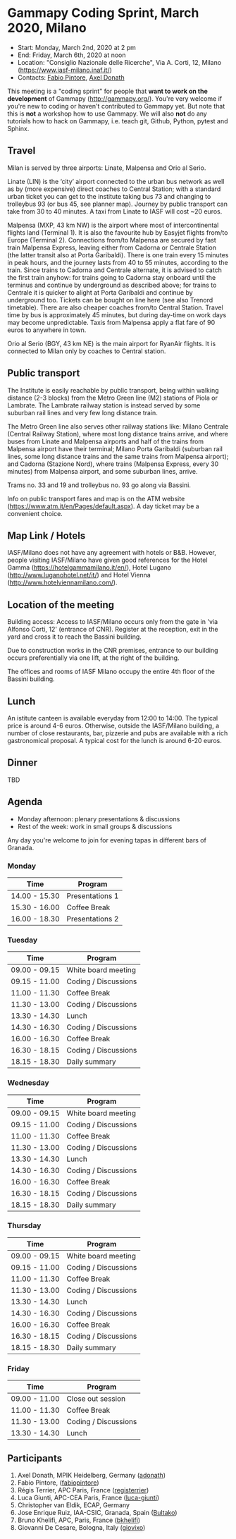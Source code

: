 # Gammapy Coding Sprint, March 2020, Milano

* Start: Monday, March 2nd, 2020 at 2 pm
* End: Friday, March 6th, 2020 at noon
* Location: "Consiglio Nazionale delle Ricerche", Via A. Corti, 12, Milano (https://www.iasf-milano.inaf.it/)
* Contacts: [Fabio Pintore](mailto:fabio.pintore@inaf.it), [Axel Donath](mailto:axel.donath@mpi-hd.mpg.de)

This meeting is a "coding sprint" for people that **want to work on the development** of Gammapy
(http://gammapy.org/). You're very welcome if you're new to coding or haven't contributed to
Gammapy yet. But note that this is **not** a workshop how to use Gammapy. We will also **not**
do any tutorials how to hack on Gammapy, i.e. teach git, Github, Python, pytest and Sphinx.

## Travel

Milan is served by three airports: Linate, Malpensa and Orio al Serio.

Linate (LIN) is the ‘city’ airport connected to the urban bus network as well as by (more expensive) direct coaches to Central Station; with a standard urban ticket you can get to the institute taking bus 73 and changing to trolleybus 93 (or bus 45, see planner map). Journey by public transport can take from 30 to 40 minutes.
A taxi from Linate to IASF will cost ~20 euros.

Malpensa (MXP, 43 km NW) is the airport where most of intercontinental flights land (Terminal 1). It is also the favourite hub by Easyjet flights from/to Europe (Terminal 2). Connections from/to Malpensa are secured by fast train Malpensa Express, leaving either from Cadorna or Centrale Station (the latter transit also at Porta Garibaldi). There is one train every 15 minutes in peak hours, and the journey lasts from 40 to 55 minutes, according to the train.
Since trains to Cadorna and Centrale alternate, it is advised to catch the first train anyhow: for trains going to Cadorna stay onboard until the terminus and continue by underground as described above; for trains to Centrale it is quicker to alight at Porta Garibaldi and continue by underground too. Tickets can be bought on line here (see also Trenord timetable).
There are also cheaper coaches from/to Central Station. Travel time by bus is approximately 45 minutes, but during day-time on work days may become unpredictable.
Taxis from Malpensa apply a flat fare of 90 euros to anywhere in town.

Orio al Serio (BGY, 43 km NE) is the main airport for RyanAir flights. It is connected to Milan only by coaches to Central station.

## Public transport

The Institute is easily reachable by public transport, being within walking distance (2-3 blocks) from the Metro Green line (M2) stations of Piola or Lambrate. The Lambrate railway station is instead served by some suburban rail lines and very few long distance train.

The Metro Green line also serves other railway stations like: Milano Centrale (Central Railway Station), where most long distance trains arrive, and where buses from Linate and Malpensa airports and half of the trains from Malpensa airport have their terminal; Milano Porta Garibaldi (suburban rail lines, some long distance trains and the same trains from Malpensa airport); and Cadorna (Stazione Nord), where trains (Malpensa Express, every 30 minutes) from Malpensa airport, and some suburban lines, arrive.

Trams no. 33 and 19 and trolleybus no. 93 go along via Bassini.

Info on public transport fares and map is on the ATM website (https://www.atm.it/en/Pages/default.aspx). A day ticket may be a convenient choice.

## Map Link / Hotels

IASF/Milano does not have any agreement with hotels or B&B. 
However, people visiting IASF/Milano have given good references for the Hotel Gamma (https://hotelgammamilano.it/en/), Hotel Lugano (http://www.luganohotel.net/it/) and Hotel Vienna (http://www.hotelviennamilano.com/).

## Location of the meeting

Building access:
Access to IASF/Milano occurs only from the gate in 'via Alfonso Corti, 12' (entrance of CNR). Register at the reception, exit in the yard and cross it to reach the Bassini building. 

Due to construction works in the CNR premises, entrance to our building occurs preferentially via one lift, at the right of the building.

The offices and rooms of IASF Milano occupy the entire 4th floor of the Bassini building.

## Lunch

An istitute canteen is available everyday from 12:00 to 14:00. The typical price is around 4-6 euros.
Otherwise, outside the IASF/Milano building, a number of close restaurants, bar, pizzerie and pubs are available with a rich gastronomical proposal. A typical cost for the lunch is around 6-20 euros.

## Dinner

TBD 

## Agenda

- Monday afternoon: plenary presentations & discussions
- Rest of the week: work in small groups & discussions

Any day you're welcome to join for evening tapas in different bars of Granada.

### Monday

| Time          | Program               |
| ------------- | --------------------- |
| 14.00 - 15.30 | Presentations 1       |
| 15.30 - 16.00 | Coffee Break          |
| 16.00 - 18.30 | Presentations 2       |

### Tuesday

| Time          | Program               |
| ------------- |---------------------- |
| 09.00 - 09.15 | White board meeting   |
| 09.15 - 11.00 | Coding / Discussions  |
| 11.00 - 11.30 | Coffee Break          |
| 11.30 - 13.00 | Coding / Discussions  |
| 13.30 - 14.30 | Lunch                 |
| 14.30 - 16.30 | Coding / Discussions  |
| 16.00 - 16.30 | Coffee Break          |
| 16.30 - 18.15 | Coding / Discussions  |
| 18.15 - 18.30 | Daily summary         |

### Wednesday

| Time          | Program               |
| ------------- |---------------------- |
| 09.00 - 09.15 | White board meeting   |
| 09.15 - 11.00 | Coding / Discussions  |
| 11.00 - 11.30 | Coffee Break          |
| 11.30 - 13.00 | Coding / Discussions  |
| 13.30 - 14.30 | Lunch                 |
| 14.30 - 16.30 | Coding / Discussions  |
| 16.00 - 16.30 | Coffee Break          |
| 16.30 - 18.15 | Coding / Discussions  |
| 18.15 - 18.30 | Daily summary         |

### Thursday

| Time          | Program               |
| ------------- |---------------------- |
| 09.00 - 09.15 | White board meeting   |
| 09.15 - 11.00 | Coding / Discussions  |
| 11.00 - 11.30 | Coffee Break          |
| 11.30 - 13.00 | Coding / Discussions  |
| 13.30 - 14.30 | Lunch                 |
| 14.30 - 16.30 | Coding / Discussions  |
| 16.00 - 16.30 | Coffee Break          |
| 16.30 - 18.15 | Coding / Discussions  |
| 18.15 - 18.30 | Daily summary         |

### Friday

| Time          | Program               |
| ------------- |---------------------- |
| 09.00 - 11.00 | Close out session     |
| 11.00 - 11.30 | Coffee Break          |
| 11.30 - 13.00 | Coding / Discussions  |
| 13.30 - 14.30 | Lunch                 |

## Participants

1. Axel Donath, MPIK Heidelberg, Germany ([adonath](https://github.com/adonath))
2. Fabio Pintore,  ([fabiopintore](https://github.com/fabiopintore))
3. Régis Terrier, APC Paris, France ([registerrier](https://github.com/registerrier))
4. Luca Giunti, APC-CEA Paris, France ([luca-giunti](https://github.com/luca-giunti))
5. Christopher van Eldik, ECAP, Germany
6. Jose Enrique Ruiz, IAA-CSIC, Granada, Spain ([Bultako](https://github.com/Bultako))
7. Bruno Khelifi, APC, Paris, France ([bkhelifi](https://github.com/bkhelifi))
8. Giovanni De Cesare, Bologna, Italy ([giovixo](https://github.com/giovixo))
